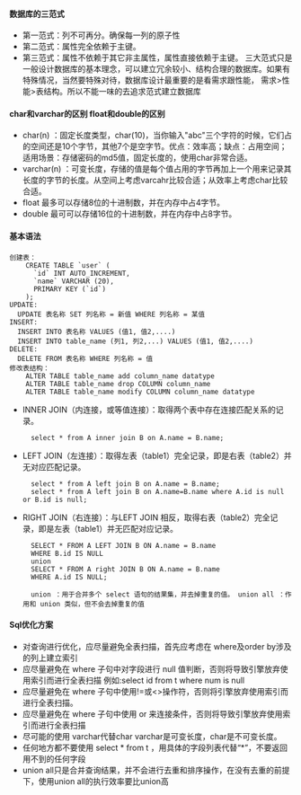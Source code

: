 
#### 数据库的三范式
* 第一范式：列不可再分。确保每一列的原子性
* 第二范式：属性完全依赖于主键。
* 第三范式：属性不依赖于其它非主属性，属性直接依赖于主键。
三大范式只是一般设计数据库的基本理念，可以建立冗余较小、结构合理的数据库。如果有特殊情况，当然要特殊对待，数据库设计最重要的是看需求跟性能，
需求>性能>表结构。所以不能一味的去追求范式建立数据库

#### char和varchar的区别 float和double的区别
* char(n) ：固定长度类型，char(10)，当你输入"abc"三个字符的时候，它们占的空间还是10个字节，其他7个是空字节。优点：效率高；缺点：占用空间；适用场景：存储密码的md5值，固定长度的，使用char非常合适。
* varchar(n) ：可变长度，存储的值是每个值占用的字节再加上一个用来记录其长度的字节的长度。从空间上考虑varcahr比较合适；从效率上考虑char比较合适。
* float 最多可以存储8位的十进制数，并在内存中占4字节。
* double 最可可以存储16位的十进制数，并在内存中占8字节。

#### 基本语法 

    创建表：
        CREATE TABLE `user` (
          `id` INT AUTO_INCREMENT,
          `name` VARCHAR (20),
          PRIMARY KEY (`id`)
        );
    UPDATE:
      UPDATE 表名称 SET 列名称 = 新值 WHERE 列名称 = 某值
    INSERT: 
      INSERT INTO 表名称 VALUES (值1, 值2,....)
      INSERT INTO table_name (列1, 列2,...) VALUES (值1, 值2,....)
    DELETE:
      DELETE FROM 表名称 WHERE 列名称 = 值
    修改表结构：
        ALTER TABLE table_name add column_name datatype
        ALTER TABLE table_name drop COLUMN column_name
        ALTER TABLE table_name modify COLUMN column_name datatype
* INNER JOIN（内连接，或等值连接）：取得两个表中存在连接匹配关系的记录。
        
        select * from A inner join B on A.name = B.name;
* LEFT JOIN（左连接）：取得左表（table1）完全记录，即是右表（table2）并无对应匹配记录。

        select * from A left join B on A.name = B.name;
        select * from A left join B on A.name=B.name where A.id is null or B.id is null;
* RIGHT JOIN（右连接）：与LEFT JOIN 相反，取得右表（table2）完全记录，即是左表（table1）并无匹配对应记录。
      
        SELECT * FROM A LEFT JOIN B ON A.name = B.name
        WHERE B.id IS NULL
        union
        SELECT * FROM A right JOIN B ON A.name = B.name
        WHERE A.id IS NULL;
        
        union ：用于合并多个 select 语句的结果集，并去掉重复的值。 union all ：作用和 union 类似，但不会去掉重复的值
#### Sql优化方案
* 对查询进行优化，应尽量避免全表扫描，首先应考虑在 where及order by涉及的列上建立索引
* 应尽量避免在 where 子句中对字段进行 null 值判断，否则将导致引擎放弃使用索引而进行全表扫描 例如:select id from t where num is null
* 应尽量避免在 where 子句中使用!=或<>操作符，否则将引擎放弃使用索引而进行全表扫描。
* 应尽量避免在 where 子句中使用 or 来连接条件，否则将导致引擎放弃使用索引而进行全表扫描
* 尽可能的使用 varchar代替char varchar是可变长度，char是不可变长度。 
* 任何地方都不要使用 select * from t ，用具体的字段列表代替“*”，不要返回用不到的任何字段
* union all只是合并查询结果，并不会进行去重和排序操作，在没有去重的前提下，使用union all的执行效率要比union高
